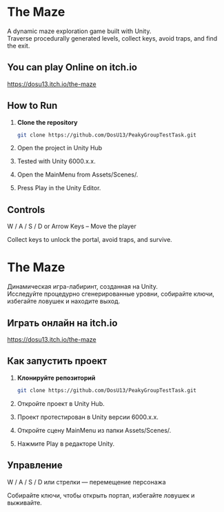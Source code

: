 # The Maze

A dynamic maze exploration game built with Unity.  
Traverse procedurally generated levels, collect keys, avoid traps, and find the exit.

## You can play Online on itch.io
https://dosu13.itch.io/the-maze

## How to Run

1. **Clone the repository**
   ```bash
   git clone https://github.com/DosU13/PeakyGroupTestTask.git
2. Open the project in Unity Hub

3. Tested with Unity 6000.x.x.

4. Open the MainMenu from Assets/Scenes/.

5. Press Play in the Unity Editor.

## Controls
W / A / S / D or Arrow Keys – Move the player


Collect keys to unlock the portal, avoid traps, and survive.




# The Maze

Динамическая игра-лабиринт, созданная на Unity.  
Исследуйте процедурно сгенерированные уровни, собирайте ключи, избегайте ловушек и находите выход.

## Играть онлайн на itch.io
https://dosu13.itch.io/the-maze

## Как запустить проект

1. **Клонируйте репозиторий**
   ```bash
   git clone https://github.com/DosU13/PeakyGroupTestTask.git
2. Откройте проект в Unity Hub.

3. Проект протестирован в Unity версии 6000.x.x.

4. Откройте сцену MainMenu из папки Assets/Scenes/.

5. Нажмите Play в редакторе Unity.

## Управление
W / A / S / D или стрелки — перемещение персонажа

Собирайте ключи, чтобы открыть портал, избегайте ловушек и выживайте.
